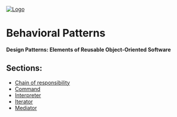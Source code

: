 [![Logo](https://raw.githubusercontent.com/ogycode/DesignPatterns/master/merch/logoBehavioralPatterns.jpg)](https://github.com/ogycode/DesignPatterns/tree/master/src/BehavioralPatterns)

# Behavioral Patterns
**Design Patterns: Elements of Reusable Object-Oriented Software**

## Sections:
 - [Chain of responsibility](https://github.com/ogycode/DesignPatterns/blob/master/src/BehavioralPatterns/ChainOfResponsibility)
 - [Command](https://github.com/ogycode/DesignPatterns/blob/master/src/BehavioralPatterns/Command)
 - [Interpreter](https://github.com/ogycode/DesignPatterns/blob/master/src/BehavioralPatterns/Interpreter)
 - [Iterator](https://github.com/ogycode/DesignPatterns/blob/master/src/BehavioralPatterns/Iterator)
 - [Mediator](https://github.com/ogycode/DesignPatterns/blob/master/src/BehavioralPatterns/Mediator)